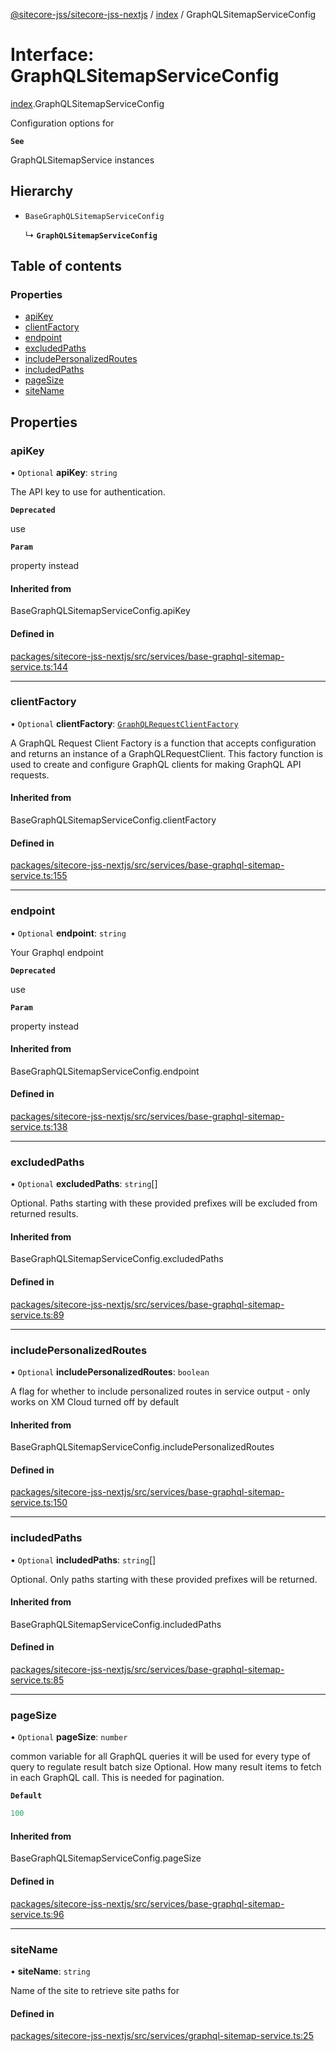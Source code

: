 [@sitecore-jss/sitecore-jss-nextjs](../README.md) / [index](../modules/index.md) / GraphQLSitemapServiceConfig

# Interface: GraphQLSitemapServiceConfig

[index](../modules/index.md).GraphQLSitemapServiceConfig

Configuration options for

**`See`**

GraphQLSitemapService instances

## Hierarchy

- `BaseGraphQLSitemapServiceConfig`

  ↳ **`GraphQLSitemapServiceConfig`**

## Table of contents

### Properties

- [apiKey](index.GraphQLSitemapServiceConfig.md#apikey)
- [clientFactory](index.GraphQLSitemapServiceConfig.md#clientfactory)
- [endpoint](index.GraphQLSitemapServiceConfig.md#endpoint)
- [excludedPaths](index.GraphQLSitemapServiceConfig.md#excludedpaths)
- [includePersonalizedRoutes](index.GraphQLSitemapServiceConfig.md#includepersonalizedroutes)
- [includedPaths](index.GraphQLSitemapServiceConfig.md#includedpaths)
- [pageSize](index.GraphQLSitemapServiceConfig.md#pagesize)
- [siteName](index.GraphQLSitemapServiceConfig.md#sitename)

## Properties

### apiKey

• `Optional` **apiKey**: `string`

The API key to use for authentication.

**`Deprecated`**

use

**`Param`**

property instead

#### Inherited from

BaseGraphQLSitemapServiceConfig.apiKey

#### Defined in

[packages/sitecore-jss-nextjs/src/services/base-graphql-sitemap-service.ts:144](https://github.com/Sitecore/jss/blob/594f73f3f/packages/sitecore-jss-nextjs/src/services/base-graphql-sitemap-service.ts#L144)

___

### clientFactory

• `Optional` **clientFactory**: [`GraphQLRequestClientFactory`](../modules/graphql.md#graphqlrequestclientfactory)

A GraphQL Request Client Factory is a function that accepts configuration and returns an instance of a GraphQLRequestClient.
This factory function is used to create and configure GraphQL clients for making GraphQL API requests.

#### Inherited from

BaseGraphQLSitemapServiceConfig.clientFactory

#### Defined in

[packages/sitecore-jss-nextjs/src/services/base-graphql-sitemap-service.ts:155](https://github.com/Sitecore/jss/blob/594f73f3f/packages/sitecore-jss-nextjs/src/services/base-graphql-sitemap-service.ts#L155)

___

### endpoint

• `Optional` **endpoint**: `string`

Your Graphql endpoint

**`Deprecated`**

use

**`Param`**

property instead

#### Inherited from

BaseGraphQLSitemapServiceConfig.endpoint

#### Defined in

[packages/sitecore-jss-nextjs/src/services/base-graphql-sitemap-service.ts:138](https://github.com/Sitecore/jss/blob/594f73f3f/packages/sitecore-jss-nextjs/src/services/base-graphql-sitemap-service.ts#L138)

___

### excludedPaths

• `Optional` **excludedPaths**: `string`[]

Optional. Paths starting with these provided prefixes will be excluded from returned results.

#### Inherited from

BaseGraphQLSitemapServiceConfig.excludedPaths

#### Defined in

[packages/sitecore-jss-nextjs/src/services/base-graphql-sitemap-service.ts:89](https://github.com/Sitecore/jss/blob/594f73f3f/packages/sitecore-jss-nextjs/src/services/base-graphql-sitemap-service.ts#L89)

___

### includePersonalizedRoutes

• `Optional` **includePersonalizedRoutes**: `boolean`

A flag for whether to include personalized routes in service output - only works on XM Cloud
turned off by default

#### Inherited from

BaseGraphQLSitemapServiceConfig.includePersonalizedRoutes

#### Defined in

[packages/sitecore-jss-nextjs/src/services/base-graphql-sitemap-service.ts:150](https://github.com/Sitecore/jss/blob/594f73f3f/packages/sitecore-jss-nextjs/src/services/base-graphql-sitemap-service.ts#L150)

___

### includedPaths

• `Optional` **includedPaths**: `string`[]

Optional. Only paths starting with these provided prefixes will be returned.

#### Inherited from

BaseGraphQLSitemapServiceConfig.includedPaths

#### Defined in

[packages/sitecore-jss-nextjs/src/services/base-graphql-sitemap-service.ts:85](https://github.com/Sitecore/jss/blob/594f73f3f/packages/sitecore-jss-nextjs/src/services/base-graphql-sitemap-service.ts#L85)

___

### pageSize

• `Optional` **pageSize**: `number`

common variable for all GraphQL queries
it will be used for every type of query to regulate result batch size
Optional. How many result items to fetch in each GraphQL call. This is needed for pagination.

**`Default`**

```ts
100
```

#### Inherited from

BaseGraphQLSitemapServiceConfig.pageSize

#### Defined in

[packages/sitecore-jss-nextjs/src/services/base-graphql-sitemap-service.ts:96](https://github.com/Sitecore/jss/blob/594f73f3f/packages/sitecore-jss-nextjs/src/services/base-graphql-sitemap-service.ts#L96)

___

### siteName

• **siteName**: `string`

Name of the site to retrieve site paths for

#### Defined in

[packages/sitecore-jss-nextjs/src/services/graphql-sitemap-service.ts:25](https://github.com/Sitecore/jss/blob/594f73f3f/packages/sitecore-jss-nextjs/src/services/graphql-sitemap-service.ts#L25)

